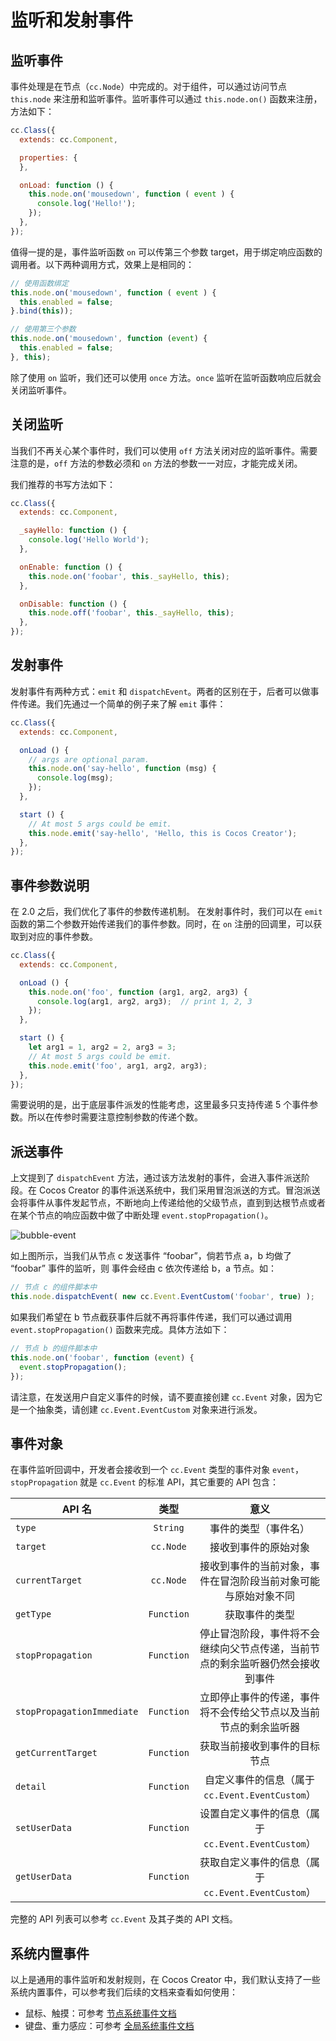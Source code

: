 # 监听和发射事件

## 监听事件

事件处理是在节点（`cc.Node`）中完成的。对于组件，可以通过访问节点 `this.node` 来注册和监听事件。监听事件可以通过 `this.node.on()` 函数来注册，方法如下：

```javascript
cc.Class({
  extends: cc.Component,

  properties: {
  },

  onLoad: function () {
    this.node.on('mousedown', function ( event ) {
      console.log('Hello!');
    });
  },
});
```

值得一提的是，事件监听函数 `on` 可以传第三个参数 target，用于绑定响应函数的调用者。以下两种调用方式，效果上是相同的：

```javascript
// 使用函数绑定
this.node.on('mousedown', function ( event ) {
  this.enabled = false;
}.bind(this));

// 使用第三个参数
this.node.on('mousedown', function (event) {
  this.enabled = false;
}, this);
```

除了使用 `on` 监听，我们还可以使用 `once` 方法。`once` 监听在监听函数响应后就会关闭监听事件。

## 关闭监听

当我们不再关心某个事件时，我们可以使用 `off` 方法关闭对应的监听事件。需要注意的是，`off` 方法的参数必须和 `on` 方法的参数一一对应，才能完成关闭。

我们推荐的书写方法如下：

```javascript
cc.Class({
  extends: cc.Component,

  _sayHello: function () {
    console.log('Hello World');
  },

  onEnable: function () {
    this.node.on('foobar', this._sayHello, this);
  },

  onDisable: function () {
    this.node.off('foobar', this._sayHello, this);
  },
});
```

## 发射事件

发射事件有两种方式：`emit` 和 `dispatchEvent`。两者的区别在于，后者可以做事件传递。我们先通过一个简单的例子来了解 `emit` 事件：

```js
cc.Class({
  extends: cc.Component,

  onLoad () {
    // args are optional param.
    this.node.on('say-hello', function (msg) {
      console.log(msg);
    });
  },

  start () {
    // At most 5 args could be emit.
    this.node.emit('say-hello', 'Hello, this is Cocos Creator');
  },
});
```

## 事件参数说明

在 2.0 之后，我们优化了事件的参数传递机制。
在发射事件时，我们可以在 `emit` 函数的第二个参数开始传递我们的事件参数。同时，在 `on` 注册的回调里，可以获取到对应的事件参数。
```js
cc.Class({
  extends: cc.Component,

  onLoad () {
    this.node.on('foo', function (arg1, arg2, arg3) {
      console.log(arg1, arg2, arg3);  // print 1, 2, 3
    });
  },

  start () {
    let arg1 = 1, arg2 = 2, arg3 = 3;
    // At most 5 args could be emit.
    this.node.emit('foo', arg1, arg2, arg3);
  },
});
```
需要说明的是，出于底层事件派发的性能考虑，这里最多只支持传递 5 个事件参数。所以在传参时需要注意控制参数的传递个数。

## 派送事件

上文提到了 `dispatchEvent` 方法，通过该方法发射的事件，会进入事件派送阶段。在 Cocos Creator 的事件派送系统中，我们采用冒泡派送的方式。冒泡派送会将事件从事件发起节点，不断地向上传递给他的父级节点，直到到达根节点或者在某个节点的响应函数中做了中断处理 `event.stopPropagation()`。

![bubble-event](assets/bubble-event.png)

如上图所示，当我们从节点 c 发送事件 “foobar”，倘若节点 a，b 均做了 “foobar” 事件的监听，则
事件会经由 c 依次传递给 b，a 节点。如：

```javascript
// 节点 c 的组件脚本中
this.node.dispatchEvent( new cc.Event.EventCustom('foobar', true) );
```

如果我们希望在 b 节点截获事件后就不再将事件传递，我们可以通过调用 `event.stopPropagation()` 函数来完成。具体方法如下：

```javascript
// 节点 b 的组件脚本中
this.node.on('foobar', function (event) {
  event.stopPropagation();
});
```

请注意，在发送用户自定义事件的时候，请不要直接创建 `cc.Event` 对象，因为它是一个抽象类，请创建 `cc.Event.EventCustom` 对象来进行派发。

## 事件对象

在事件监听回调中，开发者会接收到一个 `cc.Event` 类型的事件对象 `event`，`stopPropagation` 就是 `cc.Event` 的标准 API，其它重要的 API 包含：

| API 名 | 类型 | 意义 |
| ------ |:---:|:---:|
| `type` | `String` | 事件的类型（事件名） |
| `target` | `cc.Node` | 接收到事件的原始对象 |
| `currentTarget` | `cc.Node` | 接收到事件的当前对象，事件在冒泡阶段当前对象可能与原始对象不同 |
| `getType` | `Function` | 获取事件的类型 |
| `stopPropagation` | `Function` | 停止冒泡阶段，事件将不会继续向父节点传递，当前节点的剩余监听器仍然会接收到事件 |
| `stopPropagationImmediate` | `Function` | 立即停止事件的传递，事件将不会传给父节点以及当前节点的剩余监听器 |
| `getCurrentTarget` | `Function` | 获取当前接收到事件的目标节点 |
| `detail` | `Function` | 自定义事件的信息（属于 `cc.Event.EventCustom`） |
| `setUserData` | `Function` | 设置自定义事件的信息（属于 `cc.Event.EventCustom`） |
| `getUserData` | `Function` | 获取自定义事件的信息（属于 `cc.Event.EventCustom`） |

完整的 API 列表可以参考 `cc.Event` 及其子类的 API 文档。

## 系统内置事件

以上是通用的事件监听和发射规则，在 Cocos Creator 中，我们默认支持了一些系统内置事件，可以参考我们后续的文档来查看如何使用：

- 鼠标、触摸：可参考 [节点系统事件文档](./internal-events.md)
- 键盘、重力感应：可参考 [全局系统事件文档](./player-controls.md)
